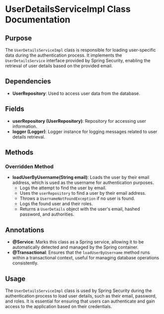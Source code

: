 # UserDetailsServiceImpl Class Documentation

## Purpose

The `UserDetailsServiceImpl` class is responsible for loading user-specific data during the authentication process. It implements the `UserDetailsService` interface provided by Spring Security, enabling the retrieval of user details based on the provided email.

## Dependencies

- **UserRepository**: Used to access user data from the database.

## Fields

- **userRepository (UserRepository)**: Repository for accessing user information.
- **logger (Logger)**: Logger instance for logging messages related to user details retrieval.

## Methods

### Overridden Method

- **loadUserByUsername(String email)**: Loads the user by their email address, which is used as the username for authentication purposes.
    - Logs the attempt to find the user by email.
    - Uses the `userRepository` to find a user by their email address.
    - Throws a `UsernameNotFoundException` if no user is found.
    - Logs the found user and their roles.
    - Returns a `UserDetails` object with the user's email, hashed password, and authorities.

## Annotations

- **@Service**: Marks this class as a Spring service, allowing it to be automatically detected and managed by the Spring container.
- **@Transactional**: Ensures that the `loadUserByUsername` method runs within a transactional context, useful for managing database operations consistently.

## Usage

The `UserDetailsServiceImpl` class is used by Spring Security during the authentication process to load user details, such as their email, password, and roles. It is essential for ensuring that users can authenticate and gain access to the application based on their credentials.

